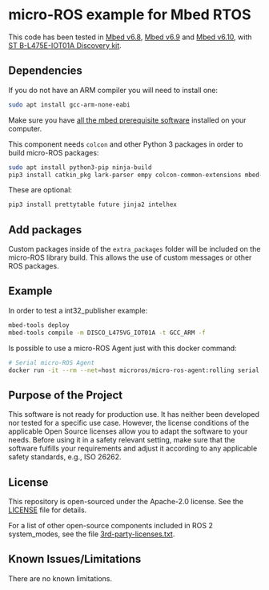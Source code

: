 # micro-ROS example for Mbed RTOS

This code has been tested in [Mbed v6.8](https://os.mbed.com/docs/mbed-os/v6.8), [Mbed v6.9](https://os.mbed.com/docs/mbed-os/v6.9) and [Mbed v6.10](https://os.mbed.com/docs/mbed-os/v6.10), with [ST B-L475E-IOT01A Discovery kit](https://os.mbed.com/platforms/ST-Discovery-L475E-IOT01A/).

## Dependencies

If you do not have an ARM compiler you will need to install one:

```bash
sudo apt install gcc-arm-none-eabi
```

Make sure you have [all the mbed prerequisite software](https://os.mbed.com/docs/mbed-os/v6.15/build-tools/install-or-upgrade.html#prerequisite) installed on your computer.

This component needs `colcon` and other Python 3 packages in order to build micro-ROS packages:

```bash
sudo apt install python3-pip ninja-build
pip3 install catkin_pkg lark-parser empy colcon-common-extensions mbed-tools
```

These are optional:

```bash
pip3 install prettytable future jinja2 intelhex
```

## Add packages
Custom packages inside of the `extra_packages` folder will be included on the micro-ROS library build.
This allows the use of custom messages or other ROS packages.

## Example

In order to test a int32_publisher example:

```bash
mbed-tools deploy
mbed-tools compile -m DISCO_L475VG_IOT01A -t GCC_ARM -f
```

Is possible to use a micro-ROS Agent just with this docker command:

```bash
# Serial micro-ROS Agent
docker run -it --rm --net=host microros/micro-ros-agent:rolling serial --dev [PORT] -v6
```

## Purpose of the Project

This software is not ready for production use. It has neither been developed nor
tested for a specific use case. However, the license conditions of the
applicable Open Source licenses allow you to adapt the software to your needs.
Before using it in a safety relevant setting, make sure that the software
fulfills your requirements and adjust it according to any applicable safety
standards, e.g., ISO 26262.

## License

This repository is open-sourced under the Apache-2.0 license. See the [LICENSE](LICENSE) file for details.

For a list of other open-source components included in ROS 2 system_modes,
see the file [3rd-party-licenses.txt](3rd-party-licenses.txt).

## Known Issues/Limitations

There are no known limitations.
